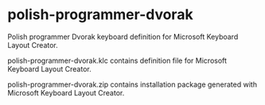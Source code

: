 # polish-programmer-dvorak
Polish programmer Dvorak keyboard definition for Microsoft Keyboard Layout Creator.

polish-programmer-dvorak.klc contains definition file for Microsoft Keyboard Layout Creator.

polish-programmer-dvorak.zip contains installation package generated with Microsoft Keyboard Layout Creator.
